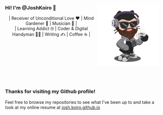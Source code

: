 <header>
<img src="Octocat_Avatar.gif" width="40%" align="right">

<h3 align="left" style="border-bottom: none;">Hi! I'm @JoshKoiro 👋 </h3>
| Receiver of Unconditional Love ❤️ | Mind Gardener 🌱 | Musician 🎹 |
<br>
| Learning Addict 🤓 | Coder & Digital Handyman 👨‍💻 | Writing ✍️ | Coffee ☕ |
</header>
<br><br>
<br><br><br>
<h3>Thanks for visiting my Github profile!</h3>

Feel free to browse my repositories to see what I've been up to and take a look at my online resume at [josh.koiro.github.io](https://joshkoiro.github.io)

<!---
JoshKoiro/JoshKoiro is a ✨ special ✨ repository because its `README.md` (this file) appears on your GitHub profile.
You can click the Preview link to take a look at your changes.
--->
